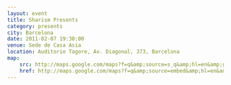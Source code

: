 ```yaml
---
layout: event
title: Sharism Presents
category: presents
city: Barcelona
date: 2011-02-07 19:30:00
venue: Sede de Casa Asia
location: Auditorio Tagore, Av. Diagonal, 373, Barcelona
map:
    src: http://maps.google.com/maps?f=q&amp;source=s_q&amp;hl=en&amp;geocode=&amp;q=Auditorio+Tagore+Av.+Diagonal,+373+Barcelona&amp;aq=&amp;sll=40.445955,-3.720193&amp;sspn=0.014713,0.012424&amp;vpsrc=0&amp;g=Avenida+de+Gregorio+del+Amo,+6,+Madrid,+Espa%C3%B1a&amp;ie=UTF8&amp;hq=Auditorio+Tagore&amp;hnear=Avinguda+Diagonal,+373,+08008+Barcelona,+Catalunya,+Spain&amp;t=m&amp;ll=41.396757,2.161291&amp;spn=0.006295,0.006295&amp;output=embed
    href: http://maps.google.com/maps?f=q&amp;source=embed&amp;hl=en&amp;geocode=&amp;q=Auditorio+Tagore+Av.+Diagonal,+373+Barcelona&amp;aq=&amp;sll=40.445955,-3.720193&amp;sspn=0.014713,0.012424&amp;vpsrc=0&amp;g=Avenida+de+Gregorio+del+Amo,+6,+Madrid,+Espa%C3%B1a&amp;ie=UTF8&amp;hq=Auditorio+Tagore&amp;hnear=Avinguda+Diagonal,+373,+08008+Barcelona,+Catalunya,+Spain&amp;t=m&amp;ll=41.396757,2.161291&amp;spn=0.006295,0.006295
---
```

